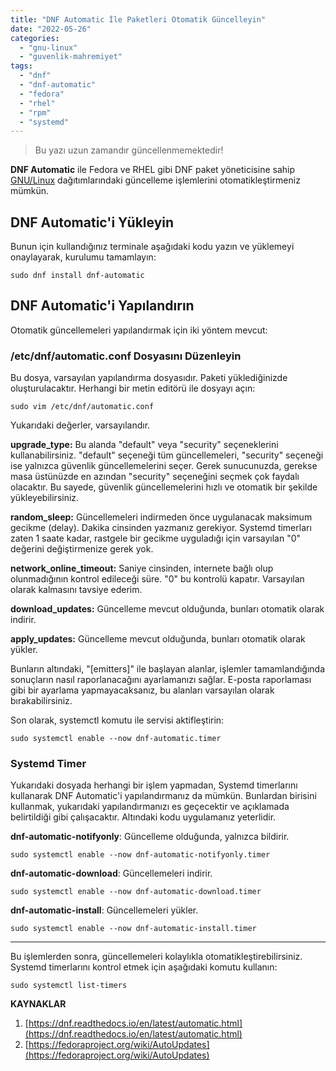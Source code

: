 ```yaml
---
title: "DNF Automatic İle Paketleri Otomatik Güncelleyin"
date: "2022-05-26"
categories: 
  - "gnu-linux"
  - "guvenlik-mahremiyet"
tags: 
  - "dnf"
  - "dnf-automatic"
  - "fedora"
  - "rhel"
  - "rpm"
  - "systemd"
---
```


> Bu yazı uzun zamandır güncellenmemektedir!

**DNF Automatic** ile Fedora ve RHEL gibi DNF paket yöneticisine sahip [GNU/Linux](https://furuy.com/categories/gnu-linux/) dağıtımlarındaki güncelleme işlemlerini otomatikleştirmeniz mümkün.

## DNF Automatic'i Yükleyin

Bunun için kullandığınız terminale aşağıdaki kodu yazın ve yüklemeyi onaylayarak, kurulumu tamamlayın:

```
sudo dnf install dnf-automatic
```

## DNF Automatic'i Yapılandırın

Otomatik güncellemeleri yapılandırmak için iki yöntem mevcut:

### /etc/dnf/automatic.conf Dosyasını Düzenleyin

Bu dosya, varsayılan yapılandırma dosyasıdır. Paketi yüklediğinizde oluşturulacaktır. Herhangi bir metin editörü ile dosyayı açın:

```
sudo vim /etc/dnf/automatic.conf
```


Yukarıdaki değerler, varsayılandır.

**upgrade\_type:** Bu alanda "default" veya "security" seçeneklerini kullanabilirsiniz. "default" seçeneği tüm güncellemeleri, "security" seçeneği ise yalnızca güvenlik güncellemelerini seçer. Gerek sunucunuzda, gerekse masa üstünüzde en azından "security" seçeneğini seçmek çok faydalı olacaktır. Bu sayede, güvenlik güncellemelerini hızlı ve otomatik bir şekilde yükleyebilirsiniz.

**random\_sleep:** Güncellemeleri indirmeden önce uygulanacak maksimum gecikme (delay). Dakika cinsinden yazmanız gerekiyor. Systemd timerları zaten 1 saate kadar, rastgele bir gecikme uyguladığı için varsayılan "0" değerini değiştirmenize gerek yok.

**network\_online\_timeout:** Saniye cinsinden, internete bağlı olup olunmadığının kontrol edileceği süre. "0" bu kontrolü kapatır. Varsayılan olarak kalmasını tavsiye ederim.

**download\_updates:** Güncelleme mevcut olduğunda, bunları otomatik olarak indirir.

**apply\_updates:** Güncelleme mevcut olduğunda, bunları otomatik olarak yükler.

Bunların altındaki, "\[emitters\]" ile başlayan alanlar, işlemler tamamlandığında sonuçların nasıl raporlanacağını ayarlamanızı sağlar. E-posta raporlaması gibi bir ayarlama yapmayacaksanız, bu alanları varsayılan olarak bırakabilirsiniz.

Son olarak, systemctl komutu ile servisi aktifleştirin:

```
sudo systemctl enable --now dnf-automatic.timer
```

### Systemd Timer

Yukarıdaki dosyada herhangi bir işlem yapmadan, Systemd timerlarını kullanarak DNF Automatic'i yapılandırmanız da mümkün. Bunlardan birisini kullanmak, yukarıdaki yapılandırmanızı es geçecektir ve açıklamada belirtildiği gibi çalışacaktır. Altındaki kodu uygulamanız yeterlidir.

**dnf-automatic-notifyonly**: Güncelleme olduğunda, yalnızca bildirir.

```
sudo systemctl enable --now dnf-automatic-notifyonly.timer
```

**dnf-automatic-download**: Güncellemeleri indirir.

```
sudo systemctl enable --now dnf-automatic-download.timer
```

**dnf-automatic-install**: Güncellemeleri yükler.

```
sudo systemctl enable --now dnf-automatic-install.timer
```

* * *

Bu işlemlerden sonra, güncellemeleri kolaylıkla otomatikleştirebilirsiniz. Systemd timerlarını kontrol etmek için aşağıdaki komutu kullanın:

```
sudo systemctl list-timers
```

**KAYNAKLAR**

1. [https://dnf.readthedocs.io/en/latest/automatic.html](https://dnf.readthedocs.io/en/latest/automatic.html)
2. [https://fedoraproject.org/wiki/AutoUpdates](https://fedoraproject.org/wiki/AutoUpdates)
